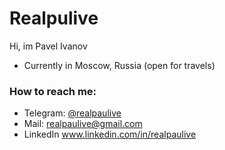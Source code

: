 # Realpulive

Hi, im Pavel Ivanov
- Currently in Moscow, Russia (open for travels)

### How to reach me:
- Telegram: [@realpaulive](http://t.me/realpaulive")
- Mail: realpaulive@gmail.com
- LinkedIn www.linkedin.com/in/realpaulive
